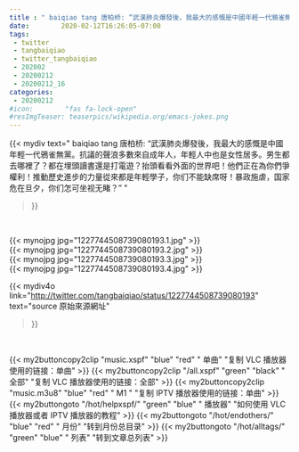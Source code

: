 ```yaml
---
title : " baiqiao tang 唐柏桥: “武漢肺炎爆發後，我最大的感慨是中國年輕一代鴉雀無黨。抗議的聲浪多數來自成年人，年輕人中也是女性居多。男生都去哪裡了？都在埋頭讀書還是打電遊？抬頭看看外面的世界吧！他們正在為你們爭權利！推動歷史進步的力量從來都是年輕學子，你们不能缺席呀！暴政施虐，国家危在旦夕，你们怎可坐视无睹？”  "
date:        2020-02-12T16:26:05-07:00
tags:
 - twitter
 - tangbaiqiao
 - twitter_tangbaiqiao
 - 202002
 - 20200212
 - 20200212_16
categories:
 - 20200212
#icon:        "fas fa-lock-open"
#resImgTeaser: teaserpics/wikipedia.org/emacs-jokes.png
---
```


{{< mydiv text=" baiqiao tang 唐柏桥: “武漢肺炎爆發後，我最大的感慨是中國年輕一代鴉雀無黨。抗議的聲浪多數來自成年人，年輕人中也是女性居多。男生都去哪裡了？都在埋頭讀書還是打電遊？抬頭看看外面的世界吧！他們正在為你們爭權利！推動歷史進步的力量從來都是年輕學子，你们不能缺席呀！暴政施虐，国家危在旦夕，你们怎可坐视无睹？”  "
>}}
<br>


 {{< mynojpg jpg="1227744508739080193.1.jpg" >}}<br>  {{< mynojpg jpg="1227744508739080193.2.jpg" >}}<br>  {{< mynojpg jpg="1227744508739080193.3.jpg" >}}<br>  {{< mynojpg jpg="1227744508739080193.4.jpg" >}}<br> 



{{< mydiv4o link="http://twitter.com/tangbaiqiao/status/1227744508739080193"
text="source 原始來源網址"
>}}


<br>



{{< my2buttoncopy2clip "music.xspf"        "blue"   "red"    " 单曲"  "复制 VLC 播放器使用的链接：单曲" >}} {{< my2buttoncopy2clip "/all.xspf"         "green"  "black"  " 全部"  "复制 VLC 播放器使用的链接：全部" >}} {{< my2buttoncopy2clip "music.m3u8"        "blue"   "red"    " M1 "    "复制 IPTV 播放器使用的链接：单曲" >}} {{< my2buttongoto      "/hot/helpxspf/"    "green"  "blue"   " 播放器" "如何使用 VLC 播放器或者 IPTV 播放器的教程" >}} {{< my2buttongoto      "/hot/endothers/"   "blue"   "red"    " 月份"   "转到月份总目录" >}} {{< my2buttongoto      "/hot/alltags/"     "green"  "blue"   " 列表"   "转到文章总列表" >}} 
